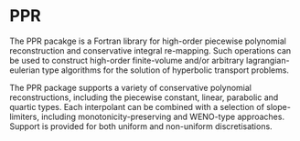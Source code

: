 # PPR
The PPR pacakge is a Fortran library for high-order piecewise polynomial reconstruction and conservative integral re-mapping. Such operations can be used to construct high-order finite-volume and/or arbitrary lagrangian-eulerian type algorithms for the solution of hyperbolic transport problems.

The PPR package supports a variety of conservative polynomial reconstructions, including the piecewise constant, linear, parabolic and quartic types. Each interpolant can be combined with a selection of slope-limiters, including monotonicity-preserving and WENO-type approaches. Support is provided for both uniform and non-uniform discretisations. 
